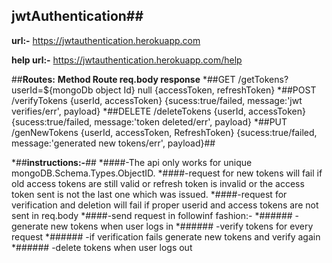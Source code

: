 ## jwtAuthentication##

**url:-** https://jwtauthentication.herokuapp.com

**help url:-** https://jwtauthentication.herokuapp.com/help

##**Routes:** 
 **Method      Route                                   req.body                             response** 
  *##GET       /getTokens?userId=${mongoDb object Id}   null                                 {accessToken, refreshToken}
  *##POST      /verifyTokens                            {userId, accessToken}                {sucess:true/failed, message:'jwt verifies/err', payload}
  *##DELETE    /deleteTokens                            {userId, accessToken}                {sucess:true/failed, message:'token deleted/err', payload}
  *##PUT       /genNewTokens                            {userId, accessToken, RefreshToken}  {sucess:true/failed, message:'generated new tokens/err', payload}##

*##**instructions:-**##
 *####-The api only works for unique mongoDB.Schema.Types.ObjectID.
 *####-request for new tokens will fail if old access tokens are still valid or refresh token is invalid or the access token sent is not the last one which was issued.
 *####-request for verification and deletion will fail if proper userid and access tokens are not sent in req.body
 *####-send request in followinf fashion:-
  *######       -generate new tokens when user logs in
  *######       -verify tokens for every request
  *######      -if verification fails generate new tokens and verify again
  *######       -delete tokens when user logs out

